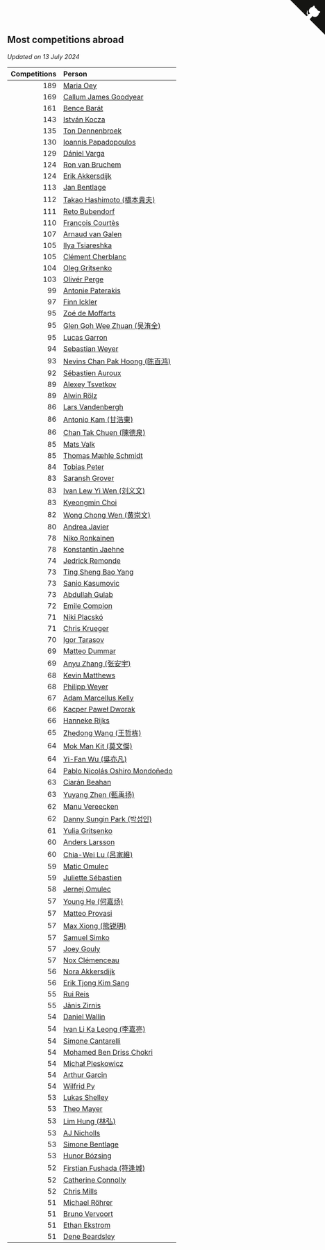 ## Most competitions abroad

*Updated on 13 July 2024*

| Competitions | Person |
| ---: | :--- |
| 189 | [Maria Oey](https://www.worldcubeassociation.org/persons/2007OEYM01) |
| 169 | [Callum James Goodyear](https://www.worldcubeassociation.org/persons/2012GOOD02) |
| 161 | [Bence Barát](https://www.worldcubeassociation.org/persons/2008BARA01) |
| 143 | [István Kocza](https://www.worldcubeassociation.org/persons/2005KOCZ01) |
| 135 | [Ton Dennenbroek](https://www.worldcubeassociation.org/persons/2003DENN01) |
| 130 | [Ioannis Papadopoulos](https://www.worldcubeassociation.org/persons/2013PAPA01) |
| 129 | [Dániel Varga](https://www.worldcubeassociation.org/persons/2008VARG01) |
| 124 | [Ron van Bruchem](https://www.worldcubeassociation.org/persons/2003BRUC01) |
| 124 | [Erik Akkersdijk](https://www.worldcubeassociation.org/persons/2005AKKE01) |
| 113 | [Jan Bentlage](https://www.worldcubeassociation.org/persons/2010BENT01) |
| 112 | [Takao Hashimoto (橋本貴夫)](https://www.worldcubeassociation.org/persons/2007HASH01) |
| 111 | [Reto Bubendorf](https://www.worldcubeassociation.org/persons/2012BUBE01) |
| 110 | [François Courtès](https://www.worldcubeassociation.org/persons/2008COUR01) |
| 107 | [Arnaud van Galen](https://www.worldcubeassociation.org/persons/2006GALE01) |
| 105 | [Ilya Tsiareshka](https://www.worldcubeassociation.org/persons/2012TERE01) |
| 105 | [Clément Cherblanc](https://www.worldcubeassociation.org/persons/2014CHER05) |
| 104 | [Oleg Gritsenko](https://www.worldcubeassociation.org/persons/2011GRIT01) |
| 103 | [Olivér Perge](https://www.worldcubeassociation.org/persons/2007PERG01) |
| 99 | [Antonie Paterakis](https://www.worldcubeassociation.org/persons/2012PATE01) |
| 97 | [Finn Ickler](https://www.worldcubeassociation.org/persons/2012ICKL01) |
| 95 | [Zoé de Moffarts](https://www.worldcubeassociation.org/persons/2010MOFF02) |
| 95 | [Glen Goh Wee Zhuan (吴洧全)](https://www.worldcubeassociation.org/persons/2015ZHUA01) |
| 95 | [Lucas Garron](https://www.worldcubeassociation.org/persons/2006GARR01) |
| 94 | [Sebastian Weyer](https://www.worldcubeassociation.org/persons/2010WEYE02) |
| 93 | [Nevins Chan Pak Hoong (陈百鸿)](https://www.worldcubeassociation.org/persons/2010CHAN20) |
| 92 | [Sébastien Auroux](https://www.worldcubeassociation.org/persons/2008AURO01) |
| 89 | [Alexey Tsvetkov](https://www.worldcubeassociation.org/persons/2017TSVE02) |
| 89 | [Alwin Rölz](https://www.worldcubeassociation.org/persons/2016ROLZ01) |
| 86 | [Lars Vandenbergh](https://www.worldcubeassociation.org/persons/2003VAND01) |
| 86 | [Antonio Kam (甘浩東)](https://www.worldcubeassociation.org/persons/2017TUNG13) |
| 86 | [Chan Tak Chuen (陳德泉)](https://www.worldcubeassociation.org/persons/2007CHUE01) |
| 85 | [Mats Valk](https://www.worldcubeassociation.org/persons/2007VALK01) |
| 85 | [Thomas Mæhle Schmidt](https://www.worldcubeassociation.org/persons/2013SCHM02) |
| 84 | [Tobias Peter](https://www.worldcubeassociation.org/persons/2014PETE03) |
| 83 | [Saransh Grover](https://www.worldcubeassociation.org/persons/2014GROV01) |
| 83 | [Ivan Lew Yi Wen (刘义文)](https://www.worldcubeassociation.org/persons/2012WENI01) |
| 83 | [Kyeongmin Choi](https://www.worldcubeassociation.org/persons/2017CHOI07) |
| 82 | [Wong Chong Wen (黄崇文)](https://www.worldcubeassociation.org/persons/2014WENW01) |
| 80 | [Andrea Javier](https://www.worldcubeassociation.org/persons/2010JAVI01) |
| 78 | [Niko Ronkainen](https://www.worldcubeassociation.org/persons/2010RONK01) |
| 78 | [Konstantin Jaehne](https://www.worldcubeassociation.org/persons/2015JAEH01) |
| 74 | [Jedrick Remonde](https://www.worldcubeassociation.org/persons/2008REMO01) |
| 73 | [Ting Sheng Bao Yang](https://www.worldcubeassociation.org/persons/2008BAOY01) |
| 73 | [Sanio Kasumovic](https://www.worldcubeassociation.org/persons/2009KASU01) |
| 73 | [Abdullah Gulab](https://www.worldcubeassociation.org/persons/2014GULA02) |
| 72 | [Emile Compion](https://www.worldcubeassociation.org/persons/2007COMP01) |
| 71 | [Niki Placskó](https://www.worldcubeassociation.org/persons/2008PLAC01) |
| 71 | [Chris Krueger](https://www.worldcubeassociation.org/persons/2006KRUE01) |
| 70 | [Igor Tarasov](https://www.worldcubeassociation.org/persons/2016TARA04) |
| 69 | [Matteo Dummar](https://www.worldcubeassociation.org/persons/2017DUMM01) |
| 69 | [Anyu Zhang (张安宇)](https://www.worldcubeassociation.org/persons/2012ZHAN08) |
| 68 | [Kevin Matthews](https://www.worldcubeassociation.org/persons/2010MATT02) |
| 68 | [Philipp Weyer](https://www.worldcubeassociation.org/persons/2010WEYE01) |
| 67 | [Adam Marcellus Kelly](https://www.worldcubeassociation.org/persons/2016KELL10) |
| 66 | [Kacper Paweł Dworak](https://www.worldcubeassociation.org/persons/2020DWOR01) |
| 66 | [Hanneke Rijks](https://www.worldcubeassociation.org/persons/2008RIJK01) |
| 65 | [Zhedong Wang (王哲栋)](https://www.worldcubeassociation.org/persons/2015WANG83) |
| 64 | [Mok Man Kit (莫文傑)](https://www.worldcubeassociation.org/persons/2009KITM01) |
| 64 | [Yi-Fan Wu (吳亦凡)](https://www.worldcubeassociation.org/persons/2010WUIF01) |
| 64 | [Pablo Nicolás Oshiro Mondoñedo](https://www.worldcubeassociation.org/persons/2010MOND01) |
| 63 | [Ciarán Beahan](https://www.worldcubeassociation.org/persons/2012BEAH01) |
| 63 | [Yuyang Zhen (甄禹扬)](https://www.worldcubeassociation.org/persons/2013ZHEN11) |
| 62 | [Manu Vereecken](https://www.worldcubeassociation.org/persons/2010VERE01) |
| 62 | [Danny Sungin Park (박성인)](https://www.worldcubeassociation.org/persons/2015PARK13) |
| 61 | [Yulia Gritsenko](https://www.worldcubeassociation.org/persons/2012SIDO01) |
| 60 | [Anders Larsson](https://www.worldcubeassociation.org/persons/2003LARS01) |
| 60 | [Chia-Wei Lu (呂家維)](https://www.worldcubeassociation.org/persons/2007LUCH01) |
| 59 | [Matic Omulec](https://www.worldcubeassociation.org/persons/2010OMUL02) |
| 59 | [Juliette Sébastien](https://www.worldcubeassociation.org/persons/2014SEBA01) |
| 58 | [Jernej Omulec](https://www.worldcubeassociation.org/persons/2010OMUL01) |
| 57 | [Young He (何嘉炀)](https://www.worldcubeassociation.org/persons/2014HEYO01) |
| 57 | [Matteo Provasi](https://www.worldcubeassociation.org/persons/2009PROV01) |
| 57 | [Max Xiong (熊锐明)](https://www.worldcubeassociation.org/persons/2015XION03) |
| 57 | [Samuel Simko](https://www.worldcubeassociation.org/persons/2016SIMK01) |
| 57 | [Joey Gouly](https://www.worldcubeassociation.org/persons/2007GOUL01) |
| 57 | [Nox Clémenceau](https://www.worldcubeassociation.org/persons/2015CLEM03) |
| 56 | [Nora Akkersdijk](https://www.worldcubeassociation.org/persons/2009CHRI03) |
| 56 | [Erik Tjong Kim Sang](https://www.worldcubeassociation.org/persons/2018SANG01) |
| 55 | [Rui Reis](https://www.worldcubeassociation.org/persons/2015REIS02) |
| 55 | [Jānis Zirnis](https://www.worldcubeassociation.org/persons/2013ZIRN01) |
| 54 | [Daniel Wallin](https://www.worldcubeassociation.org/persons/2013WALL03) |
| 54 | [Ivan Li Ka Leong (李嘉亮)](https://www.worldcubeassociation.org/persons/2015LEON02) |
| 54 | [Simone Cantarelli](https://www.worldcubeassociation.org/persons/2012CANT02) |
| 54 | [Mohamed Ben Driss Chokri](https://www.worldcubeassociation.org/persons/2015CHOK01) |
| 54 | [Michał Pleskowicz](https://www.worldcubeassociation.org/persons/2009PLES01) |
| 54 | [Arthur Garcin](https://www.worldcubeassociation.org/persons/2014GARC27) |
| 54 | [Wilfrid Py](https://www.worldcubeassociation.org/persons/2016PYWI01) |
| 53 | [Lukas Shelley](https://www.worldcubeassociation.org/persons/2016SHEL03) |
| 53 | [Theo Mayer](https://www.worldcubeassociation.org/persons/2012MAYE01) |
| 53 | [Lim Hung (林弘)](https://www.worldcubeassociation.org/persons/2016HUNG08) |
| 53 | [AJ Nicholls](https://www.worldcubeassociation.org/persons/2015NICH04) |
| 53 | [Simone Bentlage](https://www.worldcubeassociation.org/persons/2014OHLE01) |
| 53 | [Hunor Bózsing](https://www.worldcubeassociation.org/persons/2009BOZS01) |
| 52 | [Firstian Fushada (符逢城)](https://www.worldcubeassociation.org/persons/2015FUSH01) |
| 52 | [Catherine Connolly](https://www.worldcubeassociation.org/persons/2017CONN04) |
| 52 | [Chris Mills](https://www.worldcubeassociation.org/persons/2014MILL04) |
| 51 | [Michael Röhrer](https://www.worldcubeassociation.org/persons/2009ROHR01) |
| 51 | [Bruno Vervoort](https://www.worldcubeassociation.org/persons/2011VERV01) |
| 51 | [Ethan Ekstrom](https://www.worldcubeassociation.org/persons/2018EKST01) |
| 51 | [Dene Beardsley](https://www.worldcubeassociation.org/persons/2009BEAR01) |


<a href="https://github.com/jonatanklosko/wca_statistics" class="github-corner" aria-label="View source on Github"><svg width="80" height="80" viewBox="0 0 250 250" style="fill:#151513; color:#fff; position: absolute; top: 0; border: 0; right: 0;" aria-hidden="true"><path d="M0,0 L115,115 L130,115 L142,142 L250,250 L250,0 Z"></path><path d="M128.3,109.0 C113.8,99.7 119.0,89.6 119.0,89.6 C122.0,82.7 120.5,78.6 120.5,78.6 C119.2,72.0 123.4,76.3 123.4,76.3 C127.3,80.9 125.5,87.3 125.5,87.3 C122.9,97.6 130.6,101.9 134.4,103.2" fill="currentColor" style="transform-origin: 130px 106px;" class="octo-arm"></path><path d="M115.0,115.0 C114.9,115.1 118.7,116.5 119.8,115.4 L133.7,101.6 C136.9,99.2 139.9,98.4 142.2,98.6 C133.8,88.0 127.5,74.4 143.8,58.0 C148.5,53.4 154.0,51.2 159.7,51.0 C160.3,49.4 163.2,43.6 171.4,40.1 C171.4,40.1 176.1,42.5 178.8,56.2 C183.1,58.6 187.2,61.8 190.9,65.4 C194.5,69.0 197.7,73.2 200.1,77.6 C213.8,80.2 216.3,84.9 216.3,84.9 C212.7,93.1 206.9,96.0 205.4,96.6 C205.1,102.4 203.0,107.8 198.3,112.5 C181.9,128.9 168.3,122.5 157.7,114.1 C157.9,116.9 156.7,120.9 152.7,124.9 L141.0,136.5 C139.8,137.7 141.6,141.9 141.8,141.8 Z" fill="currentColor" class="octo-body"></path></svg></a><style>.github-corner:hover .octo-arm{animation:octocat-wave 560ms ease-in-out}@keyframes octocat-wave{0%,100%{transform:rotate(0)}20%,60%{transform:rotate(-25deg)}40%,80%{transform:rotate(10deg)}}@media (max-width:500px){.github-corner:hover .octo-arm{animation:none}.github-corner .octo-arm{animation:octocat-wave 560ms ease-in-out}}</style>
